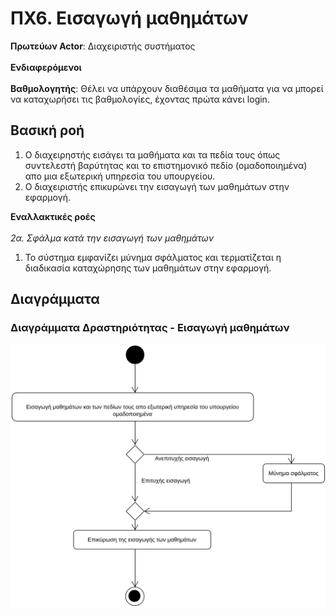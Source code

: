 # ΠΧ6. Εισαγωγή μαθημάτων

**Πρωτεύων Actor**: Διαχειριστής συστήματος <br><br/>
**Ενδιαφερόμενοι**<br><br/>
**Βαθμολογητής**: Θέλει να υπάρχουν διαθέσιμα τα μαθήματα για να μπορεί να καταχωρήσει τις βαθμολογίες, έχοντας πρώτα κάνει login.

## Βασική ροή
1. Ο διαχειρηστής εισάγει τα μαθήματα και τα πεδία τους όπως συντελεστή βαρύτητας και το επιστημονικό πεδίο (ομαδοποιημένα) απο μια εξωτερική υπηρεσία του υπουργείου.
2. Ο διαχειριστής επικυρώνει την εισαγωγή των μαθημάτων στην εφαρμογή.

**Εναλλακτικές ροές**<br><br/>
*2α. Σφάλμα κατά την εισαγωγή των μαθημάτων*
1. Το σύστημα εμφανίζει μύνημα σφάλματος και τερματίζεται η διαδικασία καταχώρησης των μαθημάτων στην εφαρμογή.

## Διαγράμματα
### Διαγράμματα Δραστηριότητας - Εισαγωγή μαθημάτων

![Διάγραμμα δραστηριότητας - Εισαγωγή τμημάτων](uml/requirements/activity-insert-lessons.png)
